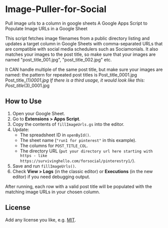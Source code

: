 # Image-Puller-for-Social
Pull image urls to a column in google sheets
A Google Apps Script to Populate Image URLs in a Google Sheet

This script fetches image filenames from a public directory listing and updates a target column in Google Sheets with comma-separated URLs that are compatible with social media schedulers such as Sociamonials.
It also matches your images to the post title, so make sure that your images are named "post_title_001.jpg", "post_title_002.jpg" etc. 

It CAN handle multiple of the same post title, but make sure your images are named:
the pattern for repeated post titles is 
Post_title_0001.jpg
Post_title_(1)_0001.jpg
If there is a  third usage, it would look like this:  
Post_title_(3)_0001.jpg


## How to Use

1. Open your Google Sheet.
2. Go to **Extensions > Apps Script**.
3. Copy the contents of `fillImageUrls.gs` into the editor.
4. Update:
   - The spreadsheet ID in `openById()`.
   - The sheet name (`"run1 for pinterest"` in this example).
   - The columns for `POST_TITLE_COL`.
   - The directory URL (`put your directory url here starting with https - like https://survivinghello.com/forsocial/pinterestry1/`).
5. Save and run `fillImageUrls()`.
6. Check **View > Logs** (in the classic editor) or **Executions** (in the new editor) if you need debugging output.

After running, each row with a valid post title will be populated with the matching image URLs in your chosen column.

## License

Add any license you like, e.g. [MIT](https://opensource.org/licenses/MIT).
